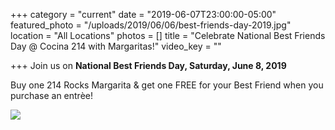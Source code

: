 +++
category = "current"
date = "2019-06-07T23:00:00-05:00"
featured_photo = "/uploads/2019/06/06/best-friends-day-2019.jpg"
location = "All Locations"
photos = []
title = "Celebrate National Best Friends Day @ Cocina 214 with Margaritas!"
video_key = ""

+++
Join us on **National Best Friends Day, Saturday, June 8, 2019**

Buy one 214 Rocks Margarita & get one FREE for your Best Friend when you purchase an entrèe!

![](/uploads/2019/06/06/best-friends-day-2019.jpg)